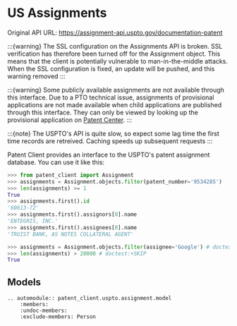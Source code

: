 # US Assignments

Original API URL: <https://assignment-api.uspto.gov/documentation-patent>

:::{warning}
The SSL configuration on the Assignments API is broken. SSL verification has therefore been turned off
for the Assignment object. This means that the client is potentially vulnerable to man-in-the-middle
attacks. When the SSL configuration is fixed, an update will be pushed, and this warning removed
:::

:::{warning}
Some publicly available assignments are not available through this interface. Due to a PTO technical issue,
assignments of provisional applications are not made available when child applications are published through
this interface. They can only be viewed by looking up the provisional application on
[Patent Center](https://patentcenter.uspto.gov).
:::

:::{note}
The USPTO's API is quite slow, so expect some lag time the first time records are retreived. Caching speeds up subsequent requests
:::

Patent Client provides an interface to the USPTO's patent assignment database. You can use it like this:

```python
>>> from patent_client import Assignment
>>> assignments = Assignment.objects.filter(patent_number='9534285')
>>> len(assignments) >= 1
True
>>> assignments.first().id
'60613-72'
>>> assignments.first().assignors[0].name
'ENTEGRIS, INC.'
>>> assignments.first().assignees[0].name
'TRUIST BANK, AS NOTES COLLATERAL AGENT'

>>> assignments = Assignment.objects.filter(assignee='Google') # doctest:+SKIP
>>> len(assignments) > 20000 # doctest:+SKIP
True
```

## Models

```{eval-rst}
.. automodule:: patent_client.uspto.assignment.model
    :members:
    :undoc-members:
    :exclude-members: Person
```
